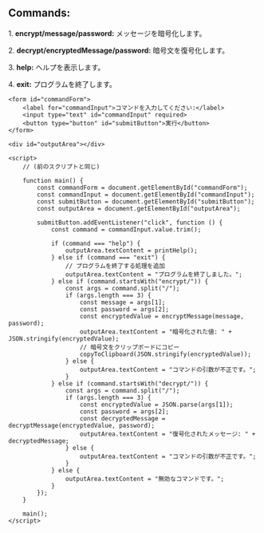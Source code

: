 <!DOCTYPE html>
<html lang="ja">
<head>
    <meta charset="UTF-8">
    <meta name="viewport" content="width=device-width, initial-scale=1.0">
    <title>メッセージ暗号化/復号化プログラム</title>
</head>
<body>
    <h2>Commands:</h2>
    <p>1. <strong>encrypt/message/password:</strong> メッセージを暗号化します。</p>
    <p>2. <strong>decrypt/encryptedMessage/password:</strong> 暗号文を復号化します。</p>
    <p>3. <strong>help:</strong> ヘルプを表示します。</p>
    <p>4. <strong>exit:</strong> プログラムを終了します。</p>

    <form id="commandForm">
        <label for="commandInput">コマンドを入力してください:</label>
        <input type="text" id="commandInput" required>
        <button type="button" id="submitButton">実行</button>
    </form>

    <div id="outputArea"></div>

    <script>
        // (前のスクリプトと同じ)

        function main() {
            const commandForm = document.getElementById("commandForm");
            const commandInput = document.getElementById("commandInput");
            const submitButton = document.getElementById("submitButton");
            const outputArea = document.getElementById("outputArea");

            submitButton.addEventListener("click", function () {
                const command = commandInput.value.trim();

                if (command === "help") {
                    outputArea.textContent = printHelp();
                } else if (command === "exit") {
                    // プログラムを終了する処理を追加
                    outputArea.textContent = "プログラムを終了しました。";
                } else if (command.startsWith("encrypt/")) {
                    const args = command.split("/");
                    if (args.length === 3) {
                        const message = args[1];
                        const password = args[2];
                        const encryptedValue = encryptMessage(message, password);
                        outputArea.textContent = "暗号化された値: " + JSON.stringify(encryptedValue);
                        // 暗号文をクリップボードにコピー
                        copyToClipboard(JSON.stringify(encryptedValue));
                    } else {
                        outputArea.textContent = "コマンドの引数が不正です。";
                    }
                } else if (command.startsWith("decrypt/")) {
                    const args = command.split("/");
                    if (args.length === 3) {
                        const encryptedValue = JSON.parse(args[1]);
                        const password = args[2];
                        const decryptedMessage = decryptMessage(encryptedValue, password);
                        outputArea.textContent = "復号化されたメッセージ: " + decryptedMessage;
                    } else {
                        outputArea.textContent = "コマンドの引数が不正です。";
                    }
                } else {
                    outputArea.textContent = "無効なコマンドです。";
                }
            });
        }

        main();
    </script>
</body>
</html>
